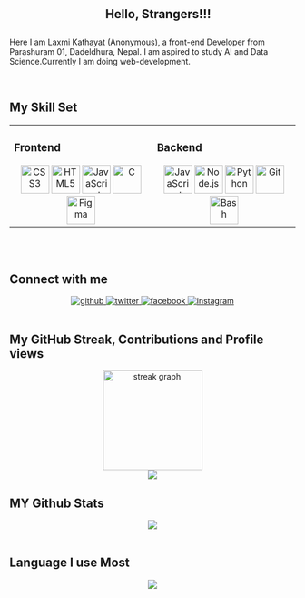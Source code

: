 

<!--
**Laxmination/Laxmination** is a ✨ _special_ ✨ repository because its `README.md` (this file) appears on your GitHub profile.

Here are some ideas to get you started:

- 🔭 I’m currently working on ...
- 🌱 I’m currently learning ...
- 👯 I’m looking to collaborate on ...
- 🤔 I’m looking for help with ...
- 💬 Ask me about ...
- 📫 How to reach me: ...
- 😄 Pronouns: ...
- ⚡ Fun fact: ...
-->
<div align="center">
<h2 align="center" style="width: 100%;padding:10px;" >Hello, Strangers!!!</h2>
</div>  
  
   Here I am Laxmi Kathayat (Anonymous), a front-end Developer from Parashuram 01, Dadeldhura, Nepal. I am aspired to study AI and Data Science.Currently I am doing web-development. 
  

<br/>  


## My Skill Set  
<table><tr><td valign="top" width="33%">

 

### Frontend  
<div align="center">  
<!-- <a href="https://justpaste.it/redirect/5r8ji/https%3A%2F%2Freactjs.org%2F" target="_blank"><img style=" 10px" src="https://profilinator.rishav.dev/skills-assets/react-original-wordmark.svg" alt="React" height="50" /></a>  
<a href="https://justpaste.it/redirect/5r8ji/https%3A%2F%2Fgetbootstrap.com%2Fdocs%2F3.4%2Fjavascript%2F" target="_blank"><img style=" 10px" src="https://profilinator.rishav.dev/skills-assets/bootstrap-plain.svg" alt="Bootstrap" height="50" /></a>   -->
<a href="#" target="_blank"><img style=" 10px" src="https://profilinator.rishav.dev/skills-assets/css3-original-wordmark.svg" alt="CSS3" height="50" /></a>  
<a href="#" target="_blank"><img style=" 10px" src="https://profilinator.rishav.dev/skills-assets/html5-original-wordmark.svg" alt="HTML5" height="50" /></a>  
<a href="#" target="_blank"><img style=" 10px" src="https://profilinator.rishav.dev/skills-assets/javascript-original.svg" alt="JavaScript" height="50" /></a>  
<!-- <a href="https://justpaste.it/redirect/5r8ji/https%3A%2F%2Fwww.adobe.com%2Fin%2Fproducts%2Fillustrator.html" target="_blank"><img style=" 10px" src="https://profilinator.rishav.dev/skills-assets/adobe_illustrator-icon.svg" alt="Illustrator" height="50" /></a>   -->
<a href="#" target="_blank"><img style=" 10px" src="https://profilinator.rishav.dev/skills-assets/c-original.svg" alt="C" height="50" /></a>  
<!-- <a href="https://justpaste.it/redirect/5r8ji/https%3A%2F%2Fwww.linux.org%2F" target="_blank"><img style=" 10px" src="https://profilinator.rishav.dev/skills-assets/linux-original.svg" alt="Linux" height="50" /></a>   -->
<a href="#" target="_blank"><img style=" 10px" src="https://profilinator.rishav.dev/skills-assets/figma-icon.svg" alt="Figma" height="50" /></a>  
<!-- <a href="https://justpaste.it/redirect/5r8ji/https%3A%2F%2Fjquery.com%2F" target="_blank"><img style=" 10px" src="https://profilinator.rishav.dev/skills-assets/jquery.png" alt="jQuery" height="50" /></a>  
<a href="https://justpaste.it/redirect/5r8ji/https%3A%2F%2Fnextjs.org%2F" target="_blank"><img style=" 10px" src="https://profilinator.rishav.dev/skills-assets/nextjs.png" alt="NextJS" height="50" /></a>  
<a href="https://justpaste.it/redirect/5r8ji/https%3A%2F%2Fwww.tailwindcss.com%2F" target="_blank"><img style=" 10px" src="https://profilinator.rishav.dev/skills-assets/tailwindcss.svg" alt="Tailwind CSS" height="50" /></a>   -->
<!-- <a href="https://justpaste.it/redirect/5r8ji/https%3A%2F%2Fwww.adobe.com%2Fin%2Fproducts%2Fphotoshop.html" target="_blank"><img style=" 10px" src="https://profilinator.rishav.dev/skills-assets/photoshop-plain.svg" alt="Photoshop" height="50" /></a>   -->
</div>

</td><td valign="top" width="33%">

 

### Backend  
<div align="center">  
<a href="#" target="_blank"><img style=" 10px" src="https://profilinator.rishav.dev/skills-assets/javascript-original.svg" alt="JavaScript" height="50" /></a>  
<!-- <a href="https://justpaste.it/redirect/5r8ji/https%3A%2F%2Fwww%2A.%2Aphp.net%2F" target="_blank"><img style=" 10px" src="https://profilinator.rishav.dev/skills-assets/php-original.svg" alt="PHP" height="50" /></a>  
<a href="https://justpaste.it/redirect/5r8ji/https%3A%2F%2Fwww.mongodb.com%2F" target="_blank"><img style=" 10px" src="https://profilinator.rishav.dev/skills-assets/mongodb-original-wordmark.svg" alt="MongoDB" height="50" /></a>   -->
<a href="#" target="_blank"><img style=" 10px" src="https://profilinator.rishav.dev/skills-assets/nodejs-original-wordmark.svg" alt="Node.js" height="50" /></a>  
<!-- <a href="https://justpaste.it/redirect/5r8ji/https%3A%2F%2Fwww.linux.org%2F" target="_blank"><img style=" 10px" src="https://profilinator.rishav.dev/skills-assets/linux-original.svg" alt="Linux" height="50" /></a>   -->
<a href="#" target="_blank"><img style=" 10px" src="https://profilinator.rishav.dev/skills-assets/python-original.svg" alt="Python" height="50" /></a>  
<!-- <a href="https://justpaste.it/redirect/5r8ji/https%3A%2F%2Fexpressjs.com%2F" target="_blank"><img style=" 10px" src="https://profilinator.rishav.dev/skills-assets/express-original-wordmark.svg" alt="Express.js" height="50" /></a>   -->
<a href="#" target="_blank"><img style=" 10px" src="https://profilinator.rishav.dev/skills-assets/git-scm-icon.svg" alt="Git" height="50" /></a>  
<a href="#" target="_blank"><img style=" 10px" src="https://profilinator.rishav.dev/skills-assets/gnu_bash-icon.svg" alt="Bash" height="50" /></a>  
<!-- <a href="https://justpaste.it/redirect/5r8ji/https%3A%2F%2Fwww.apachefriends.org%2F" target="_blank"><img style=" 10px" src="https://profilinator.rishav.dev/skills-assets/xampp.png" alt="XAMPP" height="50" /></a>  
<a href="https://justpaste.it/redirect/5r8ji/https%3A%2F%2Ffirebase.google.com%2F" target="_blank"><img style=" 10px" src="https://profilinator.rishav.dev/skills-assets/firebase.png" alt="Firebase" height="50" /></a>   -->
</div>
</td></tr></table> 

 

<!-- ### DevOps  
<div align="center">  
<a href="https://justpaste.it/redirect/5r8ji/https%3A%2F%2Fgithub.com%2F" target="_blank"><img style=" 10px" src="https://profilinator.rishav.dev/skills-assets/git-scm-icon.svg" alt="Git" height="50" /></a>  
<a href="https://justpaste.it/redirect/5r8ji/https%3A%2F%2Fwww.gnu.org%2Fsoftware%2Fbash%2F" target="_blank"><img style=" 10px" src="https://profilinator.rishav.dev/skills-assets/gnu_bash-icon.svg" alt="Bash" height="50" /></a>  
<a href="https://justpaste.it/redirect/5r8ji/https%3A%2F%2Fexpressjs.com%2F" target="_blank"><img style=" 10px" src="https://profilinator.rishav.dev/skills-assets/express-original-wordmark.svg" alt="Express.js" height="50" /></a>  
</div> -->

</td></tr></table>  

<br/>  



<br/>  


## Connect with me  
<div align="center">
<a href="https://github.com/Laxmination" target="_blank">
<img src=https://img.shields.io/badge/github-%2324292e.svg?&style=for-the-badge&logo=github&logoColor=white alt=github style=" 5px;" />
</a>
<a href="https://twitter.com/LaxmiKathayat3" target="_blank">
<img src=https://img.shields.io/badge/twitter-%2300acee.svg?&style=for-the-badge&logo=twitter&logoColor=white alt=twitter style=" 5px;" />
</a>
<!-- <a href="https://www.linkedin.com/in/laxmi-kathayat/" target="_blank">
<img src=https://img.shields.io/badge/linkedin-%231E77B5.svg?&style=for-the-badge&logo=linkedin&logoColor=white alt=linkedin style=" 5px;" />
</a> -->
<a href="https://www.facebook.com/profile.php?id=100080291097517" target="_blank">
<img src=https://img.shields.io/badge/facebook-%232E87FB.svg?&style=for-the-badge&logo=facebook&logoColor=white alt=facebook style=" 5px;" />
</a>
<a href="https://www.instagram.com/lakshmi.kathayat04/" target="_blank">
<img src=https://img.shields.io/badge/instagram-%23000000.svg?&style=for-the-badge&logo=instagram&logoColor=white alt=instagram style=" 5px;" />
</a>  
</div> 

  

<br/> 

## My GitHub Streak, Contributions and Profile views


<div align="center">
  <img src="https://streak-stats.demolab.com?user=Laxmination&locale=en&mode=daily&theme=cobalt2&hide_border=false&border_radius=10" height="175" alt="streak graph"  />

  <div align="center">
<img src="https://komarev.com/ghpvc/?username=laxmination&&style=flat-square" align="center" />
</div>
 
</div>





## MY Github Stats  
<div align="center"><img src="https://github-readme-stats.vercel.app/api?username=laxmination&show_icons=true&count_private=true&hide_border=true&theme=cobalt2&hide_border=false&border_radius=10" align="center" /></div>  

<br/>

## Language I use Most

<!-- https://github-readme-stats.vercel.app/api/top-langs/?username=laxmination&theme=radical   -->
<div align="center"><img src="https://github-readme-stats.vercel.app/api/top-langs/?username=laxmination&theme=cobalt2&radius=10" align="center" /></div>  

<br />

